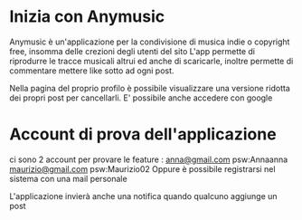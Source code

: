 # Inizia con Anymusic
Anymusic è un'applicazione per la condivisione di musica indie o copyright free, insomma delle crezioni degli utenti del sito
L'app permette di riprodurre le tracce musicali altrui ed anche di scaricarle, inoltre permette di commentare  mettere like sotto ad ogni post.

Nella pagina del proprio profilo è possibile visualizzare una versione ridotta dei propri post per cancellarli.
 E' possibile anche accedere con google
 # Account di prova dell'applicazione
ci sono 2 account per provare le feature :
    anna@gmail.com     psw:Annaanna
    maurizio@gmail.com psw:Maurizio02
Oppure è possibile registrarsi nel sistema con una mail personale

L'applicazione invierà anche una notifica quando qualcuno aggiunge un post

